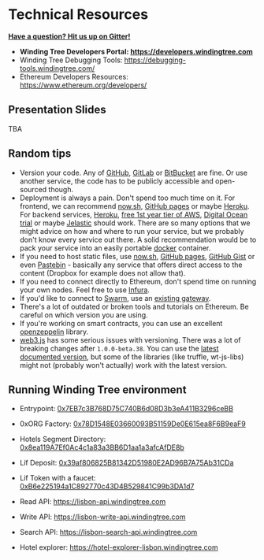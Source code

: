 # Technical Resources

[**Have a question? Hit us up on Gitter!**](https://gitter.im/windingtree/lisbon-2019-support)

- **Winding Tree Developers Portal: https://developers.windingtree.com**
- Winding Tree Debugging Tools: https://debugging-tools.windingtree.com/
- Ethereum Developers Resources: https://www.ethereum.org/developers/

## Presentation Slides

TBA

## Random tips

- Version your code. Any of [GitHub](https://github.com), [GitLab](https://about.gitlab.com/) or [BitBucket](https://bitbucket.org) are fine. Or use another service, the code has to be publicly accessible and open-sourced though.
- Deployment is always a pain. Don't spend too much time on it. For frontend, we can recommend [now.sh](https://now.sh), [GitHub pages](https://pages.github.com/) or maybe [Heroku](https://www.heroku.com). For backend services, [Heroku](https://www.heroku.com), [free 1st year tier of AWS](https://aws.amazon.com/), [Digital Ocean trial](https://try.digitalocean.com/cloud-hosting/) or maybe [Jelastic](https://jelastic.com/docker/) should work. There are so many options that we might advice on how and where to run your service, but we probably don't know every service out there. A solid recommendation would be to pack your service into an easily portable [docker](https://docker.com) container.
- If you need to host static files, use [now.sh](https://now.sh), [GitHub pages](https://pages.github.com), [GitHub Gist](https://gist.github.com) or even [Pastebin](https://pastebin.com) - basically any service that offers direct access to the content (Dropbox for example does not allow that).
- If you need to connect directly to Ethereum, don't spend time on running your own nodes. Feel free to use [Infura](https://infura.io).
- If you'd like to connect to [Swarm](https://swarm.ethereum.org/), use an [existing gateway](https://swarm-gateways.net).
- There's a lot of outdated or broken tools and tutorials on Ethereum. Be careful on which version you are using.
- If you're working on smart contracts, you can use an excellent [openzeppelin](https://openzeppelin.org/) library.
- [web3.js](https://github.com/ethereum/web3.js/) has some serious issues with versioning. There was a lot of breaking changes after `1.0.0-beta.38`. You can use the [latest documented version](https://web3js.readthedocs.io/en/1.0/), but some of the libraries (like truffle, wt-js-libs) might not (probably won't actually) work with the latest version.

## Running Winding Tree environment

- Entrypoint: [0x7EB7c3B768D75C740B6d08D3b3eA411B3296ceBB](https://ropsten.etherscan.io/address/0x7EB7c3B768D75C740B6d08D3b3eA411B3296ceBB)
- 0xORG Factory: [0x78D1548E03660093B51159De0E615ea8F6B9eaF9](https://ropsten.etherscan.io/address/0x78D1548E03660093B51159De0E615ea8F6B9eaF9)
- Hotels Segment Directory: [0x8ea119A7Ef0Ac4c1a83a3BB6D1aa1a3afcAfDE8b](https://ropsten.etherscan.io/address/0x8ea119A7Ef0Ac4c1a83a3BB6D1aa1a3afcAfDE8b)
- Líf Deposit: [0x39af806825B81342D51980E2AD96B7A75Ab31CDa](https://ropsten.etherscan.io/address/0x39af806825B81342D51980E2AD96B7A75Ab31CDa)
- Lif Token with a faucet: [0xB6e225194a1C892770c43D4B529841C99b3DA1d7](https://ropsten.etherscan.io/address/0xB6e225194a1C892770c43D4B529841C99b3DA1d7)

- Read API: https://lisbon-api.windingtree.com
- Write API: https://lisbon-write-api.windingtree.com
- Search API: https://lisbon-search-api.windingtree.com
- Hotel explorer: https://hotel-explorer-lisbon.windingtree.com